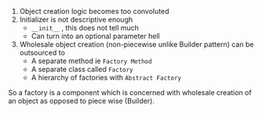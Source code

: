 1. Object creation logic becomes too convoluted
2. Initializer is not descriptive enough
   - `__init__` , this does not tell much
   - Can turn into an optional parameter hell
4. Wholesale object creation (non-piecewise unlike Builder pattern) can be outsourced to
   - A separate method ie `Factory Method`
   - A separate class called `Factory`
   - A hierarchy of factories with `Abstract Factory`

So a factory is a component which is concerned with wholesale creation of an object as opposed to piece wise (Builder).
